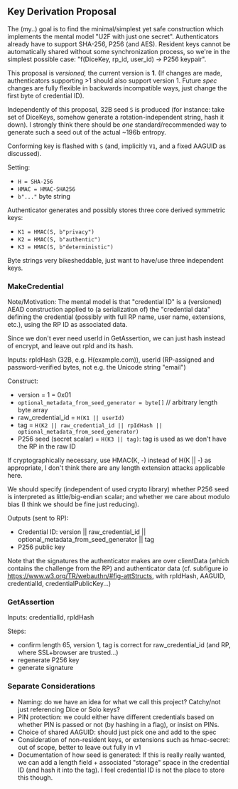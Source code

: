 ## Key Derivation Proposal

The (my..) goal is to find the minimal/simplest yet safe construction which implements the mental model "U2F with just one secret". Authenticators already have to support SHA-256, P256 (and AES). Resident keys cannot be automatically shared without some synchronization process, so we're in the simplest possible case: "f(DiceKey, rp_id, user_id) -> P256 keypair".

This proposal is *versioned,* the current version is **1**. (If changes are made, authenticators supporting >1 should also support version 1. Future *spec* changes are fully flexible in backwards incompatible ways, just change the first byte of credential ID).



Independently of this proposal, 32B seed `S` is produced (for instance: take set of DiceKeys, somehow generate a rotation-independent string, hash it down). I strongly think there should be *one* standard/recommended way to generate such a seed out of the actual ~196b entropy.



Conforming key is flashed with `S` (and, implicitly `V1`, and a fixed AAGUID as discussed).

Setting:

- `H = SHA-256`
- `HMAC = HMAC-SHA256`
- `b"..."` byte string

Authenticator generates and possibly stores three core derived symmetric keys:

- `K1 = HMAC(S, b"privacy")`
- `K2 = HMAC(S, b"authentic")`
- `K3 = HMAC(S, b"deterministic")`

Byte strings very bikesheddable, just want to have/use three independent keys.



### MakeCredential

Note/Motivation: The mental model is that "credential ID" is a (versioned) AEAD construction applied to (a serialization of) the "credential data" defining the credential (possibly with full RP name, user name, extensions, etc.), using the RP ID as associated data. 

Since we don't ever need userId in GetAssertion, we can just hash instead of encrypt, and leave out rpId and its hash.



Inputs: rpIdHash (32B, e.g. H(example.com)), userId (RP-assigned and password-verified bytes, not e.g. the Unicode string "email")

Construct:

- version = 1 = 0x01
- `optional_metadata_from_seed_generator = byte[]` // arbitrary length byte array
- raw_credential_id = `H(K1 || userId)`
- tag = `H(K2 || raw_credential_id || rpIdHash || optional_metadata_from_seed_generator)`
- P256 seed (secret scalar) = `H(K3 || tag)`: tag is used as we don't have the RP in the raw ID

If cryptographically necessary, use HMAC(K, -) instead of H(K || -) as appropriate, I don't think there are any length extension attacks applicable here.

We should specify (independent of used crypto library) whether P256 seed is interpreted as little/big-endian scalar; and whether we care about modulo bias (I think we should be fine just reducing).



Outputs (sent to RP):

- Credential ID: version || raw_credential_id || optional_metadata_from_seed_generator || tag
- P256 public key



Note that the signatures the authenticator makes are over clientData (which contains the challenge from the RP) and authenticator data (cf. subfigure io https://www.w3.org/TR/webauthn/#fig-attStructs, with rpIdHash, AAGUID, credentialId, credentialPublicKey...)



### GetAssertion

Inputs: credentialId, rpIdHash

Steps:

- confirm length 65, version 1, tag is correct for raw_credential_id (and RP, where SSL+browser are trusted...)
- regenerate P256 key
- generate signature



### Separate Considerations

- Naming: do we have an idea for what we call this project? Catchy/not just referencing Dice or Solo keys?
- PIN protection: we could either have different credentials based on whether PIN is passed or not (by hashing in a flag), or insist on PINs. 
- Choice of shared AAGUID: should just pick one and add to the spec
- Consideration of non-resident keys, or extensions such as hmac-secret: out of scope, better to leave out fully in v1
- Documentation of how seed is generated: If this is really really wanted, we can add a length field + associated "storage" space in the credential ID (and hash it into the tag). I feel credential ID is not the place to store this though.